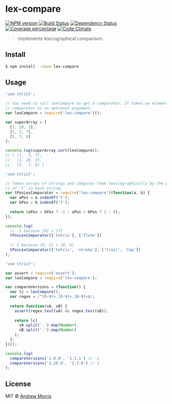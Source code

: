 # lex-compare
[![NPM version][npm-image]][npm-url] [![Build Status][travis-image]][travis-url] [![Dependency Status][daviddm-image]][daviddm-url] [![Coverage percentage][coveralls-image]][coveralls-url] [![Code Climate](https://codeclimate.com/github/voltrevo/lex-compare/badges/gpa.svg)](https://codeclimate.com/github/voltrevo/lex-compare)
> Implements lexicographical comparison.


## Install

```sh
$ npm install --save lex-compare
```


## Usage

```js
'use strict';

// You need to call lexCompare to get a comparator. It takes an element
// comparator as an optional argument.
var lexCompare = require('lex-compare')();

var superArray = [
  [1, 20, 3],
  [1, 3, 7],
  [5, 7, 8]
];

console.log(superArray.sort(lexCompare));
// [ [1,  3, 7],
//   [1, 20, 3],
//   [5,  7, 8] ]
```

```js
'use strict';

// Takes arrays of strings and compares them lexicographically by the position
// of 't' in each string.
var tPosLexComparator = require('lex-compare')(function(a, b) {
  var aPos = a.indexOf('t');
  var bPos = b.indexOf('t');
  
  return (aPos < bPos ? -1 : aPos > bPos ? 1 : 0);
});

console.log(
  // -1 because [0] < [3]
  tPosLexComparator(['tetris'], ['flute'])
  
  // 1 because [0, 1] > [0, 0]
  tPosLexComparator(['tetris', 'strobe'], ['trail', 'top'])
);
```

```js
'use strict';

var assert = require('assert');
var lexCompare = require('lex-compare');

var compareVersions = (function() {
  var lc = lexCompare();
  var regex = /^[0-9]+.[0-9]+.[0-9]+$/;
  
  return function(vA, vB) {
    assert(regex.test(vA) && regex.test(vB));
    
    return lc(
      vA.split('.').map(Number),
      vB.split('.').map(Number)
    );
  };
})();

console.log(
  compareVersions('1.0.0', '1.1.1') // -1
  compareVersions('1.20.0', '1.7.0') // 1
);
```

## License

MIT © [Andrew Morris](http://andrewmorris.io/)


[npm-image]: https://badge.fury.io/js/lex-compare.svg
[npm-url]: https://npmjs.org/package/lex-compare
[travis-image]: https://travis-ci.org/voltrevo/lex-compare.svg?branch=master
[travis-url]: https://travis-ci.org/voltrevo/lex-compare
[daviddm-image]: https://david-dm.org/voltrevo/lex-compare.svg?theme=shields.io
[daviddm-url]: https://david-dm.org/voltrevo/lex-compare
[coveralls-image]: https://coveralls.io/repos/voltrevo/lex-compare/badge.svg
[coveralls-url]: https://coveralls.io/r/voltrevo/lex-compare

